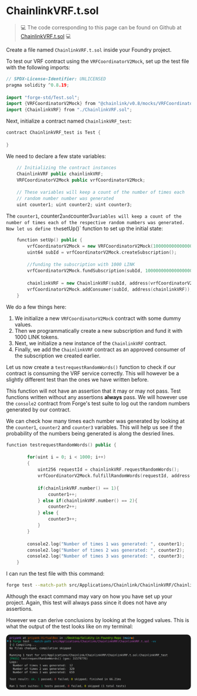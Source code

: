 # ChainlinkVRF.t.sol

> 💻 The code corresponding to this page can be found on Github at [ChainlinkVRF.t.sol](https://github.com/Genesis3800/Solidity-in-Foundry-Repo/blob/main/src/Applications/Chainlink/ChainlinkVRF/ChainlinkVRF.t.sol) 💻

Create a file named `ChainlinkVRF.t.sol` inside your Foundry project.

To test our VRF contract using the `VRFCoordinatorV2Mock`, set up the test file with the following imports:

```cpp
// SPDX-License-Identifier: UNLICENSED
pragma solidity ^0.8.19;

import "forge-std/Test.sol";
import {VRFCoordinatorV2Mock} from "@chainlink/v0.8/mocks/VRFCoordinatorV2Mock.sol";
import {ChainlinkVRF} from "./ChainlinkVRF.sol";
```

Next, initialize a contract named `ChainlinkVRF_test`:

```cpp
contract ChainlinkVRF_test is Test {

}
```

We need to declare a few state variables:

```cpp
    // Initializing the contract instances
    ChainlinkVRF public chainlinkVRF;
    VRFCoordinatorV2Mock public vrfCoordinatorV2Mock;

    // These variables will keep a count of the number of times each
    // random number number was generated
    uint counter1; uint counter2; uint counter3;
```

The `counter1`, counter2` and `counter3` variables will keep a count of the number of times each of the respective random numbers was generated.
Now let us define the `setUp()` function to set up the initial state:

```cpp
    function setUp() public {
        vrfCoordinatorV2Mock = new VRFCoordinatorV2Mock(100000000000000000, 1000000000);
        uint64 subId = vrfCoordinatorV2Mock.createSubscription();

        //funding the subscription with 1000 LINK
        vrfCoordinatorV2Mock.fundSubscription(subId, 1000000000000000000000);

        chainlinkVRF = new ChainlinkVRF(subId, address(vrfCoordinatorV2Mock));
        vrfCoordinatorV2Mock.addConsumer(subId, address(chainlinkVRF));
    }
```

We do a few things here:

1. We initialize a new `VRFCoordinatorV2Mock` contract with some dummy values.
2. Then we programmatically create a new subscription and fund it with 1000 LINK tokens.
3. Next, we initialize a new instance of the `ChainlinkVRF` contract.
4. Finally, we add the `ChainlinkVRF` contract as an approved consumer of the subscription we created earlier.

Let us now create a `testrequestRandomWords()` function to check if our contract is consuming the VRF service correctly.
This will however be a slightly different test than the ones we have written before.

This function will not have an assertion that it may or may not pass.
Test functions written without any assertions **always** pass. We will however use the `console2` contract from Forge's test suite to log out the random numbers generated by our contract.

We can check how many times each number was generated by looking at the `counter1`, `counter2` and `counter3` variables.
This will help us see if the probability of the numbers being generated is along the desried lines.

```cpp
function testrequestRandomWords() public {

        for(uint i = 0; i < 1000; i++)
        {                    
            uint256 requestId = chainlinkVRF.requestRandomWords();
            vrfCoordinatorV2Mock.fulfillRandomWords(requestId, address(chainlinkVRF));

            if(chainlinkVRF.number() == 1){
                counter1++;
            } else if(chainlinkVRF.number() == 2){
                counter2++;
            } else {
                counter3++;
            }   
        }

        console2.log("Number of times 1 was generated: ", counter1);
        console2.log("Number of times 2 was generated: ", counter2);
        console2.log("Number of times 3 was generated: ", counter3);
    }
```

I can run the test file with this command:

```bash
forge test --match-path src/Applications/Chainlink/ChainlinkVRF/ChainlinkVRF.t.sol -vv
```

Although the exact command may vary on how you have set up your project.
Again, this test will always pass since it does not have any assertions.

However we can derive conclusions by looking at the logged values.
This is what the output of the test looks like on my terminal:

<img src="../../../images/ChainlinkVRF.t.sol_1.png" style="border-radius: 10px">
